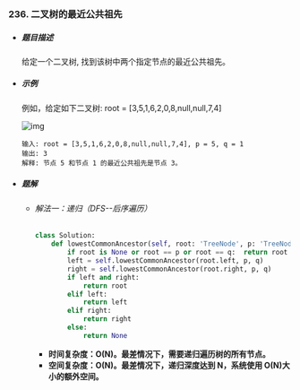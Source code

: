 ### 236. 二叉树的最近公共祖先

- ##### 题目描述

  给定一个二叉树, 找到该树中两个指定节点的最近公共祖先。

- ##### 示例

  例如，给定如下二叉树: root = [3,5,1,6,2,0,8,null,null,7,4]

  ![img](F:\Typora图床\binarytree.png)

  ```
  输入: root = [3,5,1,6,2,0,8,null,null,7,4], p = 5, q = 1
  输出: 3
  解释: 节点 5 和节点 1 的最近公共祖先是节点 3。
  ```

- ##### 题解

  - ###### 解法一：递归（DFS--后序遍历）

    ```python
    class Solution:
        def lowestCommonAncestor(self, root: 'TreeNode', p: 'TreeNode', q: 'TreeNode') -> 'TreeNode':
            if root is None or root == p or root == q:  return root
            left = self.lowestCommonAncestor(root.left, p, q)
            right = self.lowestCommonAncestor(root.right, p, q)
            if left and right:
                return root
            elif left:
                return left
            elif right:
                return right
            else:
                return None
    ```

    - **时间复杂度：O(N)。最差情况下，需要递归遍历树的所有节点。**
    - **空间复杂度：O(N)。最差情况下，递归深度达到 N，系统使用 O(N)大小的额外空间。**